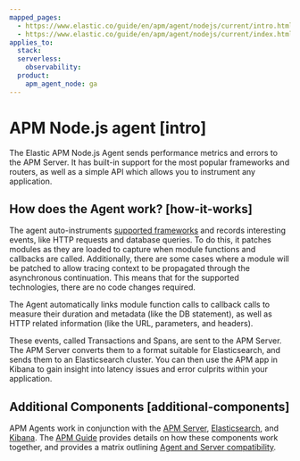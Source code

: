 ```yaml
---
mapped_pages:
  - https://www.elastic.co/guide/en/apm/agent/nodejs/current/intro.html
  - https://www.elastic.co/guide/en/apm/agent/nodejs/current/index.html
applies_to:
  stack:
  serverless:
    observability:
  product:
    apm_agent_node: ga
---
```


# APM Node.js agent [intro]

The Elastic APM Node.js Agent sends performance metrics and errors to the APM Server. It has built-in support for the most popular frameworks and routers, as well as a simple API which allows you to instrument any application.


## How does the Agent work? [how-it-works]

The agent auto-instruments [supported frameworks](/reference/supported-technologies.md#compatibility-frameworks) and records interesting events, like HTTP requests and database queries. To do this, it patches modules as they are loaded to capture when module functions and callbacks are called. Additionally, there are some cases where a module will be patched to allow tracing context to be propagated through the asynchronous continuation. This means that for the supported technologies, there are no code changes required.

The Agent automatically links module function calls to callback calls to measure their duration and metadata (like the DB statement), as well as HTTP related information (like the URL, parameters, and headers).

These events, called Transactions and Spans, are sent to the APM Server. The APM Server converts them to a format suitable for Elasticsearch, and sends them to an Elasticsearch cluster. You can then use the APM app in Kibana to gain insight into latency issues and error culprits within your application.


## Additional Components [additional-components]

APM Agents work in conjunction with the [APM Server](docs-content://solutions/observability/apm/index.md), [Elasticsearch](docs-content://get-started/index.md), and [Kibana](docs-content://get-started/the-stack.md). The [APM Guide](docs-content://solutions/observability/apm/index.md) provides details on how these components work together, and provides a matrix outlining [Agent and Server compatibility](docs-content://solutions/observability/apm/apm-agent-compatibility.md).

